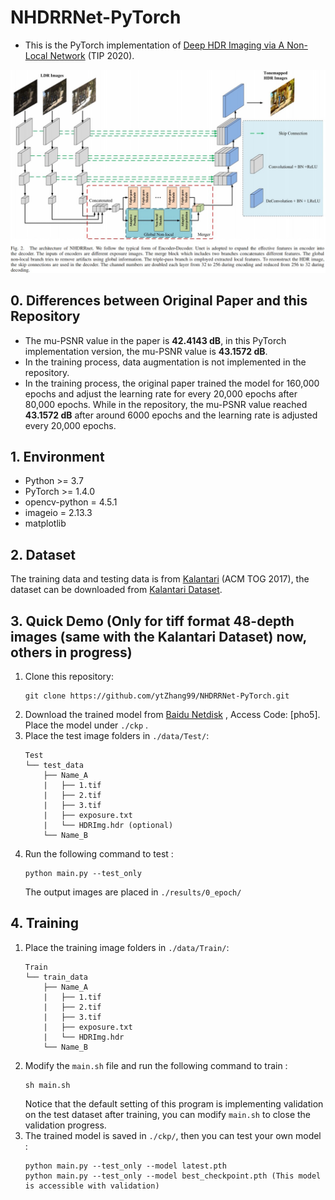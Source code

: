 # NHDRRNet-PyTorch
- This is the PyTorch implementation of [Deep HDR Imaging via A Non-Local Network](https://ieeexplore.ieee.org/stamp/stamp.jsp?tp=&arnumber=8989959) (TIP 2020).

![Framework](./Framework.jpg)

## 0. Differences between Original Paper and this Repository
- The mu-PSNR value in the paper is **42.4143 dB**, in this PyTorch implementation version, the mu-PSNR value is **43.1572 dB**.
- In the training process, data augmentation is not implemented in the repository.
- In the training process, the original paper trained the model for 160,000 epochs and adjust the learning rate for every 20,000 epochs after 80,000 epochs. While in the repository, the mu-PSNR value reached **43.1572 dB** after around 6000 epochs and the learning rate is adjusted every 20,000 epochs.

## 1. Environment
- Python >= 3.7
- PyTorch >= 1.4.0
- opencv-python = 4.5.1
- imageio = 2.13.3
- matplotlib

## 2. Dataset
The training data and testing data is from [Kalantari](https://people.engr.tamu.edu/nimak/Data/SIGGRAPH17_HDR_LoRes.pdf) (ACM TOG 2017), the dataset can be downloaded from [Kalantari Dataset](https://cseweb.ucsd.edu/~viscomp/projects/SIG17HDR/).

## 3. Quick Demo (Only for tiff format 48-depth images (same with the Kalantari Dataset) now, others in progress)
1. Clone this repository:
    ```
    git clone https://github.com/ytZhang99/NHDRRNet-PyTorch.git
    ```
2. Download the trained model from [Baidu Netdisk](https://pan.baidu.com/s/1x_GRQyzuSSJfxUH3kUc9cg) , Access Code: [pho5]. Place the model under ```./ckp``` .
3. Place the test image folders in `./data/Test/`:
    ```
    Test
    └── test_data
        ├── Name_A
        |   ├── 1.tif
        |   ├── 2.tif
        |   ├── 3.tif
        |   ├── exposure.txt
        |   └── HDRImg.hdr (optional)
        └── Name_B
    ```
4. Run the following command to test :
    ```
    python main.py --test_only
    ```
    The output images are placed in `./results/0_epoch/`

## 4. Training
1. Place the training image folders in `./data/Train/`:
    ```
    Train
    └── train_data
        ├── Name_A
        |   ├── 1.tif
        |   ├── 2.tif
        |   ├── 3.tif
        |   ├── exposure.txt
        |   └── HDRImg.hdr
        └── Name_B
    ```
2. Modify the `main.sh` file and run the following command to train :
    ```
    sh main.sh
    ```
    Notice that the default setting of this program is implementing validation on the test dataset after training, you can modify `main.sh` to close the validation progress.
3. The trained model is saved in `./ckp/`, then you can test your own model :
    ```
    python main.py --test_only --model latest.pth
    python main.py --test_only --model best_checkpoint.pth (This model is accessible with validation)